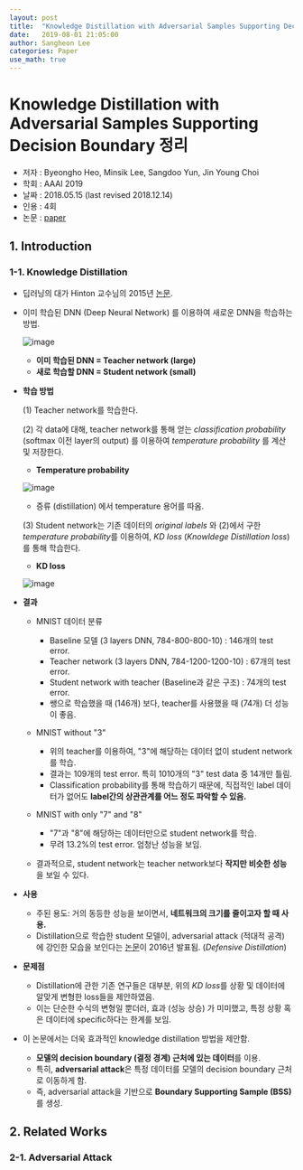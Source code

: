 ```yaml
---
layout: post
title:  "Knowledge Distillation with Adversarial Samples Supporting Decision Boundary 정리"
date:   2019-08-01 21:05:00
author: Sangheon Lee
categories: Paper
use_math: true
---
```


# Knowledge Distillation with Adversarial Samples Supporting Decision Boundary 정리
- 저자 : Byeongho Heo, Minsik Lee, Sangdoo Yun, Jin Young Choi
- 학회 : AAAI 2019
- 날짜 : 2018.05.15 (last revised 2018.12.14)
- 인용 : 4회
- 논문 : [paper](https://arxiv.org/pdf/1805.05532.pdf)

## 1. Introduction
### 1-1. Knowledge Distillation
- 딥러닝의 대가 Hinton 교수님의 2015년 [논문](https://arxiv.org/pdf/1503.02531.pdf).
- 이미 학습된 DNN (Deep Neural Network) 를 이용하여 새로운 DNN을 학습하는 방법.

  ![image](https://user-images.githubusercontent.com/26705935/62862896-3b2ff280-bd42-11e9-9db1-416e5bfe5dc3.png)

  - **이미 학습된 DNN = Teacher network (large)**
  - **새로 학습할 DNN = Student network (small)**

- **학습 방법**

  (1) Teacher network를 학습한다.

  (2) 각 data에 대해, teacher network를 통해 얻는 *classification probability* (softmax 이전 layer의 output) 를 이용하여 *temperature probability* 를 계산 및 저장한다.

    - **Temperature probability**

    ![image](https://user-images.githubusercontent.com/26705935/62863147-ed67ba00-bd42-11e9-8260-7498a0bdab8d.png)

    - 증류 (distillation) 에서 temperature 용어를 따옴.

  (3) Student network는 기존 데이터의 *original labels* 와 (2)에서 구한 *temperature probability*를 이용하여, *KD loss* (*Knowldege Distillation loss*) 를 통해 학습한다.

    - **KD loss**

    ![image](https://user-images.githubusercontent.com/26705935/62863558-176dac00-bd44-11e9-98ff-594a6a2969ba.png)

- **결과**
  - MNIST 데이터 분류
    - Baseline 모델 (3 layers DNN, 784-800-800-10) : 146개의 test error.
    - Teacher network (3 layers DNN, 784-1200-1200-10) : 67개의 test error.
    - Student network with teacher (Baseline과 같은 구조) : 74개의 test error.
    - 쌩으로 학습했을 때 (146개) 보다, teacher를 사용했을 때 (74개) 더 성능이 좋음.

  - MNIST without "3"
    - 위의 teacher를 이용하여, "3"에 해당하는 데이터 없이 student network를 학습.
    - 결과는 109개의 test error. 특히 1010개의 "3" test data 중 14개만 틀림.
    - Classification probability를 통해 학습하기 때문에, 직접적인 label 데이터가 없어도 **label간의 상관관계를 어느 정도 파악할 수 있음.**

  - MNIST with only "7" and "8"
    - "7"과 "8"에 해당하는 데이터만으로 student network를 학습.
    - 무려 13.2%의 test error. 엄청난 성능을 보임.

  - 결과적으로, student network는 teacher network보다 **작지만 비슷한 성능**을 보일 수 있다.

- **사용**
  - 주된 용도: 거의 동등한 성능을 보이면서, **네트워크의 크기를 줄이고자 할 때 사용.**
  - Distillation으로 학습한 student 모델이, adversarial attack (적대적 공격) 에 강인한 모습을 보인다는 [논문](https://arxiv.org/pdf/1511.04508.pdf)이 2016년 발표됨. (*Defensive Distillation*)

- **문제점**
  - Distillation에 관한 기존 연구들은 대부분, 위의 *KD loss*를 상황 및 데이터에 알맞게 변형한 loss들을 제안하였음.
  - 이는 단순한 수식의 변형일 뿐더러, 효과 (성능 상승) 가 미미했고, 특정 상황 혹은 데이터에 specific하다는 한계를 보임.

- 이 논문에서는 더욱 효과적인 knowledge distillation 방법을 제안함.
  - **모델의 decision boundary (결정 경계) 근처에 있는 데이터**를 이용.
  - 특히,  **adversarial attack**은 특정 데이터를 모델의 decision boundary 근처로 이동하게 함.
  - 즉, adversarial attack을 기반으로 **Boundary Supporting Sample (BSS)** 를 생성.

## 2. Related Works
### 2-1. Adversarial Attack
